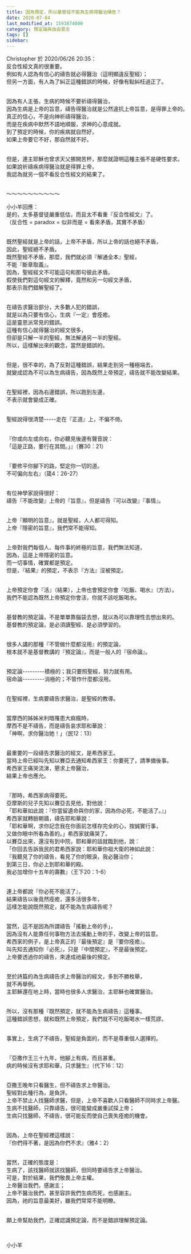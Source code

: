```yaml
---
title: 因為預定，所以基督徒不能為生病得醫治禱告？
date: 2020-07-04
last_modified_at: 1593874800
category: 預定論與自由意志
tags: []
sidebar: 
---
```


<p>Christopher 於 2020/06/26 20:35：<br/>
反合性經文真的很重要。<br/>
例如有人認為有信心的禱告就必得醫治（這明顯違反聖經）；<br/>
但另一方面，有人為了糾正這種錯誤的時候，好像有點糾枉過正了。</p>
<p><br/>
因為有人主張，生病的時候不要祈禱得醫治，<br/>
因為生病是上帝的旨意，禱告得醫治就是公然違抗上帝旨意，是得罪上帝的。<br/>
真正的信心，不是向神祈禱得醫治，<br/>
而是在疾病中默然不語地順服，求神的心意成就。<br/>
到了預定的時候，你的疾病就自然好，<br/>
如果上帝要它不好，那自然就不好。</p>
<p><br/>
但是，連主耶穌也曾求天父挪開苦杯，那麼就證明這種主張不是硬性要求。<br/>
如果說祈禱疾病得醫治就是得罪上帝，<br/>
我認為就另一個不看反合性經文的結果了。</p>
<p><br/>
～～～～～～～～～～</p>
<p>小小羊回應：<br/>
是的，太多基督徒嚴重低估，而且太不看重『反合性經文』了。<br/>
（反合性 = paradox = 似非而是 = 看來矛盾，其實不矛盾）</p>
<p><br/>
既然聖經就是上帝的話，上帝不矛盾，所以上帝的話也絕不矛盾，<br/>
因此，聖經絕不矛盾。<br/>
既然聖經不矛盾，那麼，我們就必須『解通全本』聖經，<br/>
不能『斷章取義』。<br/>
因為，聖經經文不可能這句和那句彼此矛盾。<br/>
假使我們對這句經文的解釋，竟然和另一句經文矛盾，<br/>
那表示我們錯解聖經了。</p>
<p><br/>
在禱告求醫治部分，大多數人犯的錯誤，<br/>
就是以為只要有信心，生病『一定』會痊癒。<br/>
這是靈恩派常見的錯誤。<br/>
這種有信心就得醫治的經文很多，<br/>
但卻是只解一半的聖經，無法解通另一半的聖經。<br/>
所以，這樣解出來的觀念，當然是錯誤的。</p>
<p><br/>
但是，很不幸的，為了反對這種錯誤，結果走到另一種極端去，<br/>
就變成認為不可以為生病禱告，因為既然上帝預定，禱告就不能改變結果。</p>
<p><br/>
在聖經裡，因為右邊錯誤，所以跑到左邊，<br/>
不表示就會變成正確。</p>
<p><br/>
聖經說得很清楚-----走在『正道』上，不偏不倚。</p>
<p><br/>
『你或向左或向右，你必聽見後邊有聲音說：<br/>
「這是正路，要行在其間。」』（賽30：21）</p>
<p><br/>
『要修平你腳下的路，堅定你一切的道。<br/>
不可偏向左右』（箴4：26-27）</p>
<p><br/>
有位神學家說得很好：<br/>
禱告『不能改變』上帝的『旨意』，但是禱告『可以改變』『事情』。</p>
<p><br/>
上帝『顯明的旨意』，就是聖經，人人都可得知。<br/>
上帝『隱密的旨意』，我們常不能得知。</p>
<p><br/>
上帝對我們每個人、每件事的終極的旨意，我們無法知道，<br/>
因為，這是上帝隱密的旨意。<br/>
而一切事情，確實都是預定。<br/>
但是，『結果』的預定，不表示『方法』沒被預定。</p>
<p><br/>
上帝預定你會『活』（結果），上帝也會預定你會『吃飯、喝水』（方法）。<br/>
我們不能認為既然上帝預定你會活，你就不該吃飯喝水。</p>
<p><br/>
基督教的預定論，不是單單靠腦袋去想，就以為可以靠理性去想出來的。<br/>
基督教的預定論，是必須讀聖經、是必須學習的。</p>
<p><br/>
很多人講的那種『不管做什麼都沒用』的預定論，<br/>
根本就不是基督教講的『預定論』，而是一般人的『宿命論』。</p>
<p><br/>
預定論---------積極的；我只要照聖經，努力就有用。<br/>
宿命論---------消極的；不管作什麼都沒用。</p>
<p><br/>
在聖經裡，生病要禱告求醫治，是聖經的教導。</p>
<p><br/>
當摩西的姊姊米利暗罹患大痲瘋時，<br/>
摩西不是不禱告，而是禱告哀求耶和華說：<br/>
「神啊，求你醫治她！」（民12：13）</p>
<p><br/>
最重要的一段禱告求醫治的經文，是希西家王。<br/>
當時上帝已經叫先知以賽亞去通知希西家王：你要死了，請準備後事。<br/>
希西家王痛哭流涕，懇求上帝醫治，<br/>
結果上帝也應允。</p>
<p><br/>
『那時，希西家病得要死。<br/>
亞摩斯的兒子先知以賽亞去見他，對他說：<br/>
「耶和華如此說：『你當留遺命與你的家，因為你必死，不能活了。』」<br/>
希西家就轉臉朝牆，禱告耶和華說：<br/>
「耶和華啊，求你記念我在你面前怎樣存完全的心，按誠實行事，<br/>
又做你眼中所看為善的。」希西家就痛哭了。<br/>
以賽亞出來，還沒有到中院，耶和華的話就臨到他，說：<br/>
「你回去告訴我民的君希西家說：耶和華你祖大衛的神如此說：<br/>
『我聽見了你的禱告，看見了你的眼淚，我必醫治你；<br/>
到第三日，你必上到耶和華的殿。<br/>
我必加增你十五年的壽數』（王下20：1-6）</p>
<p><br/>
連上帝都說『你必死不能活了』，<br/>
結果禱告以後竟然痊癒，還多活很多年，<br/>
這樣怎能說既然預定，就不能為生病禱告呢？</p>
<p><br/>
當然，這不是因為所謂禱告「搖動上帝的手」，<br/>
因為沒有人能靠任何事物方法去搖動上帝的手，改變上帝的旨意。<br/>
希西家的例子，是上帝真正的『最後預定』是『要你痊癒』。<br/>
叫先知去通知你『必死』，只是『中間預定』，不是最後預定。<br/>
上帝要透過你的禱告，來達成祂最後的預定。</p>
<p><br/>
至於詩篇的為生病禱告求上帝醫治的經文，多到不勝枚舉，<br/>
就不再舉例。<br/>
主耶穌還在地上時，當時也很多人求醫治，主耶穌也確實醫治。</p>
<p><br/>
所以，沒有那種『既然預定，就不能為生病禱告』這種事。<br/>
這種錯誤思想，就和既然上帝預定，我們就不可吃飯喝水一樣荒謬。</p>
<p><br/>
事實上，生病了不禱告，聖經是負面的，而不是尊重個人選擇的。</p>
<p><br/>
『亞撒作王三十九年，他腳上有病，而且甚重。<br/>
病的時候沒有求耶和華，只求醫生』（代下16：12）</p>
<p><br/>
亞撒王晚年只看醫生，但不禱告求上帝醫治。<br/>
聖經對此種行為，是負評。<br/>
上帝不禁止人找醫師求醫，但是，上帝不喜歡人只看醫師不同時求上帝醫。<br/>
生病不找醫師，只靠禱告，很可能變成嚴重試探上帝；<br/>
生病只找醫師，不禱告，很可能反而使自己喪失痊癒的機會。</p>
<p><br/>
因為，上帝在聖經裡這樣說：<br/>
『你們得不著，是因為你們不求』（雅4：2）</p>
<p><br/>
當然，正確的態度是：<br/>
生病了，該找醫師就該找醫師，但同時要禱告求上帝醫治。<br/>
可是，對於結果，我們敬畏上帝主權。<br/>
上帝醫治我們，感謝主；<br/>
上帝不醫治我們，甚至容許我們生病而死，也感謝主。<br/>
因為，祂的旨意最美好，雖我們常常不能明瞭。</p>
<p><br/>
願上帝幫助我們，正確認識預定論，而不是錯誤理解預定論。</p>
<p> </p>
<p>小小羊</p>
